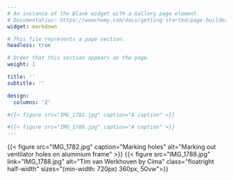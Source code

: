 ```yaml
---
# An instance of the Blank widget with a Gallery page element.
# Documentation: https://wowchemy.com/docs/getting-started/page-builder/
widget: markdown

# This file represents a page section.
headless: true

# Order that this section appears on the page.
weight: 1

title: ''
subtitle: ''

design:
  columns: '2'

#{{< figure src="IMG_1782.jpg" caption="A caption" >}}

#{{< figure src="IMG_1788.jpg" caption="A caption" >}}
---
```




{{< figure src="IMG_1782.jpg" caption="Marking holes" alt="Marking out ventilator holes on aluminium frame" >}}
{{< figure src="IMG_1788.jpg" link="IMG_1788.jpg" alt="Tim van Werkhoven by Cima" class="floatright half-width" sizes="(min-width: 720px) 360px, 50vw">}}

